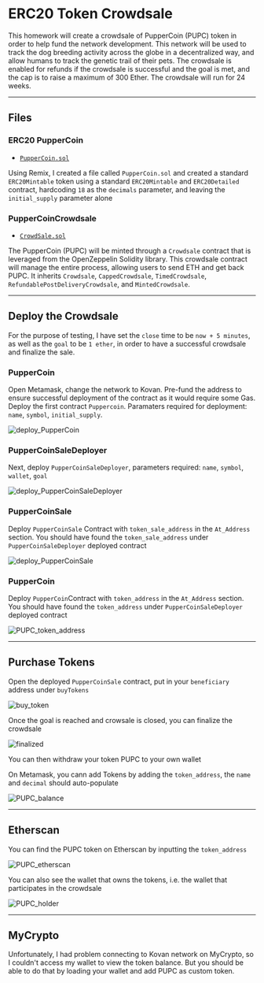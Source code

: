 # ERC20 Token Crowdsale 

This homework will create a crowdsale of PupperCoin (PUPC) token in order to help fund the network development. This network will be used to track the dog breeding activity across the globe in a decentralized way, and allow humans to track the genetic trail of their pets. The crowdsale is enabled for refunds if the crowdsale is successful and the goal is met, and the cap is to raise a maximum of 300 Ether. The crowdsale will run for 24 weeks.

---

## Files

### ERC20 PupperCoin

* [`PupperCoin.sol`](Code/PupperCoin.sol)

Using Remix, I created a file called `PupperCoin.sol` and created a standard `ERC20Mintable` token using a standard `ERC20Mintable` and `ERC20Detailed` contract, hardcoding `18` as the `decimals` parameter, and leaving the `initial_supply` parameter alone

### PupperCoinCrowdsale

* [`CrowdSale.sol`](Code/CrowdSale.sol)

The PupperCoin (PUPC) will be minted through a `Crowdsale` contract that is leveraged from the OpenZeppelin Solidity library. This crowdsale contract will manage the entire process, allowing users to send ETH and get back PUPC. It inherits `Crowdsale`, `CappedCrowdsale`, `TimedCrowdsale`, `RefundablePostDeliveryCrowdsale`, and `MintedCrowdsale`.

---

## Deploy the Crowdsale

For the purpose of testing, I have set the `close` time to be `now + 5 minutes`, as well as the `goal` to be `1 ether`, in order to have a successful crowdsale and finalize the sale.

### PupperCoin

Open Metamask, change the network to Kovan. Pre-fund the address to ensure successful deployment of the contract as it would require some Gas. Deploy the first contract `Puppercoin`. Paramaters required for deployment: `name`, `symbol`, `initial_supply`.

![`deploy_PupperCoin`](Images/deploy_PupperCoin.PNG)

### PupperCoinSaleDeployer

Next, deploy `PupperCoinSaleDeployer`, parameters required: `name`, `symbol`, `wallet`, `goal`

![`deploy_PupperCoinSaleDeployer`](Images/deploy_PupperCoinSaleDeployer.PNG)

### PupperCoinSale

Deploy `PupperCoinSale` Contract with `token_sale_address` in the `At_Address` section. You should have found the `token_sale_address` under `PupperCoinSaleDeployer` deployed contract

![`deploy_PupperCoinSale`](Images/deploy_PupperCoinSale.PNG)

### PupperCoin

Deploy `PupperCoin`Contract with `token_address` in the `At_Address` section. You should have found the `token_address` under `PupperCoinSaleDeployer` deployed contract

![`PUPC_token_address`](Images/PUPC_token_address.PNG)

---

## Purchase Tokens

Open the deployed `PupperCoinSale` contract, put in your `beneficiary` address under `buyTokens`

![`buy_token`](Images/buy_token.PNG)

Once the goal is reached and crowsale is closed, you can finalize the crowdsale

![`finalized`](Images/finalized.PNG)

You can then withdraw your token PUPC to your own wallet

On Metamask, you cann add Tokens by adding the `token_address`, the `name` and `decimal` should auto-populate

![`PUPC_balance`](Images/PUPC_balance.PNG)

---

## Etherscan

You can find the PUPC token on Etherscan by inputting the `token_address`

![`PUPC_etherscan`](Images/PUPC_etherscan.PNG)

You can also see the wallet that owns the tokens, i.e. the wallet that participates in the crowdsale

![`PUPC_holder`](Images/PUPC_holder.PNG)

---

## MyCrypto

Unfortunately, I had problem connecting to Kovan network on MyCrypto, so I couldn't access my wallet to view the token balance. But you should be able to do that by loading your wallet and add PUPC as custom token. 